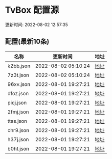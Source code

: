 
  # TvBox 配置源 

更新时间: 2022-08-02 12:57:35



## 配置(最新10条)

|   名称  | 更新时间  |地址  |
|  ----  | ----  |----  |
|  k2bb.json | 2022-08-02 05:10:24 |[地址](http://rfx0owuln.hn-bkt.clouddn.com/box/k2bb.json) |
|  7z3t.json | 2022-08-02 05:10:24 |[地址](http://rfx0owuln.hn-bkt.clouddn.com/box/7z3t.json) |
|  96xv.json | 2022-08-01 19:27:21 |[地址](http://rfx0owuln.hn-bkt.clouddn.com/box/96xv.json) |
|  dfoz.json | 2022-08-01 19:27:21 |[地址](http://rfx0owuln.hn-bkt.clouddn.com/box/dfoz.json) |
|  picj.json | 2022-08-01 19:27:21 |[地址](http://rfx0owuln.hn-bkt.clouddn.com/box/picj.json) |
|  2fmj.json | 2022-08-01 19:27:21 |[地址](http://rfx0owuln.hn-bkt.clouddn.com/box/2fmj.json) |
|  ttas.json | 2022-08-01 19:27:21 |[地址](http://rfx0owuln.hn-bkt.clouddn.com/box/ttas.json) |
|  chr9.json | 2022-08-01 19:27:21 |[地址](http://rfx0owuln.hn-bkt.clouddn.com/box/chr9.json) |
|  h37j.json | 2022-08-01 19:27:21 |[地址](http://rfx0owuln.hn-bkt.clouddn.com/box/h37j.json) |
|  b0ht.json | 2022-08-01 19:27:21 |[地址](http://rfx0owuln.hn-bkt.clouddn.com/box/b0ht.json) |
  
  